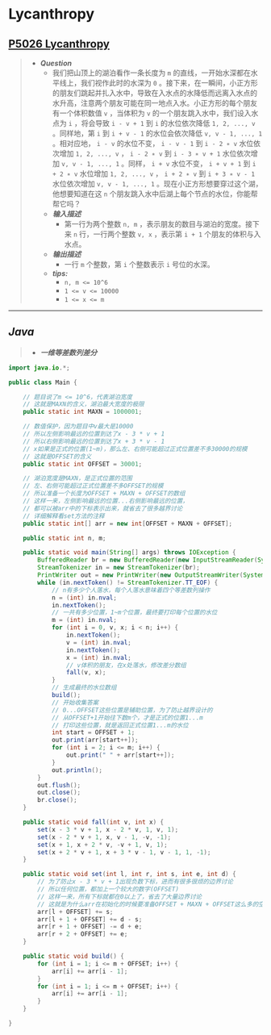 # Lycanthropy

## [P5026 Lycanthropy](https://www.luogu.com.cn/problem/P5026)

> - ***Question***
>   - 我们把山顶上的湖泊看作一条长度为 `m` 的直线，一开始水深都在水平线上，我们视作此时的水深为 `0` 。接下来，在一瞬间，小正方形的朋友们跳起并扎入水中，导致在入水点的水降低而远离入水点的水升高，注意两个朋友可能在同一地点入水。小正方形的每个朋友有一个体积数值 `v` ，当体积为 `v` 的一个朋友跳入水中，我们设入水点为 `i` ，将会导致 `i - v + 1` 到 `i` 的水位依次降低 `1, 2, ..., v` 。同样地，第 `i` 到 `i + v - 1` 的水位会依次降低 `v, v - 1, ..., 1` 。相对应地， `i - v` 的水位不变， `i - v - 1` 到 `i - 2 ∗ v` 水位依次增加 `1, 2, ..., v` ， `i - 2 ∗ v` 到 `i - 3 ∗ v + 1` 水位依次增加 `v, v - 1, ..., 1` 。同样， `i + v` 水位不变， `i + v + 1` 到 `i + 2 ∗ v` 水位增加 `1, 2, ..., v` ， `i + 2 ∗ v` 到 `i + 3 ∗ v - 1` 水位依次增加 `v, v - 1, ..., 1` 。现在小正方形想要穿过这个湖，他想要知道在这 `n` 个朋友跳入水中后湖上每个节点的水位，你能帮帮它吗？
>   - ***输入描述***
>     - 第一行为两个整数 `n, m` ，表示朋友的数目与湖泊的宽度。接下来 `n` 行，一行两个整数 `v, x` ，表示第 `i + 1` 个朋友的体积与入水点。
>   - ***输出描述***
>     - 一行 `m` 个整数，第 `i` 个整数表示 `i` 号位的水深。
>   - ***tips:***
>     - `n, m <= 10^6`
>     - `1 <= v <= 10000`
>     - `1 <= x <= m`

---

## *Java*

> - ***一维等差数列差分***

```java
import java.io.*;

public class Main {

    // 题目说了m <= 10^6，代表湖泊宽度
    // 这就是MAXN的含义，湖泊最大宽度的极限
    public static int MAXN = 1000001;

    // 数值保护，因为题目中v最大是10000
    // 所以左侧影响最远的位置到达了x - 3 * v + 1
    // 所以右侧影响最远的位置到达了x + 3 * v - 1
    // x如果是正式的位置(1~m)，那么左、右侧可能超过正式位置差不多30000的规模
    // 这就是OFFSET的含义
    public static int OFFSET = 30001;

    // 湖泊宽度是MAXN，是正式位置的范围
    // 左、右侧可能超过正式位置差不多OFFSET的规模
    // 所以准备一个长度为OFFSET + MAXN + OFFSET的数组
    // 这样一来，左侧影响最远的位置...右侧影响最远的位置，
    // 都可以被arr中的下标表示出来，就省去了很多越界讨论
    // 详细解释看set方法的注释
    public static int[] arr = new int[OFFSET + MAXN + OFFSET];

    public static int n, m;

    public static void main(String[] args) throws IOException {
        BufferedReader br = new BufferedReader(new InputStreamReader(System.in));
        StreamTokenizer in = new StreamTokenizer(br);
        PrintWriter out = new PrintWriter(new OutputStreamWriter(System.out));
        while (in.nextToken() != StreamTokenizer.TT_EOF) {
            // n有多少个人落水，每个人落水意味着四个等差数列操作
            n = (int) in.nval;
            in.nextToken();
            // 一共有多少位置，1~m个位置，最终要打印每个位置的水位
            m = (int) in.nval;
            for (int i = 0, v, x; i < n; i++) {
                in.nextToken();
                v = (int) in.nval;
                in.nextToken();
                x = (int) in.nval;
                // v体积的朋友，在x处落水，修改差分数组
                fall(v, x);
            }
            // 生成最终的水位数组
            build();
            // 开始收集答案
            // 0...OFFSET这些位置是辅助位置，为了防止越界设计的
            // 从OFFSET+1开始往下数m个，才是正式的位置1...m
            // 打印这些位置，就是返回正式位置1...m的水位
            int start = OFFSET + 1;
            out.print(arr[start++]);
            for (int i = 2; i <= m; i++) {
                out.print(" " + arr[start++]);
            }
            out.println();
        }
        out.flush();
        out.close();
        br.close();
    }

    public static void fall(int v, int x) {
        set(x - 3 * v + 1, x - 2 * v, 1, v, 1);
        set(x - 2 * v + 1, x, v - 1, -v, -1);
        set(x + 1, x + 2 * v, -v + 1, v, 1);
        set(x + 2 * v + 1, x + 3 * v - 1, v - 1, 1, -1);
    }

    public static void set(int l, int r, int s, int e, int d) {
        // 为了防止x - 3 * v + 1出现负数下标，进而有很多很烦的边界讨论
        // 所以任何位置，都加上一个较大的数字(OFFSET)
        // 这样一来，所有下标就都在0以上了，省去了大量边界讨论
        // 这就是为什么arr在初始化的时候要准备OFFSET + MAXN + OFFSET这么多的空间
        arr[l + OFFSET] += s;
        arr[l + 1 + OFFSET] += d - s;
        arr[r + 1 + OFFSET] -= d + e;
        arr[r + 2 + OFFSET] += e;
    }

    public static void build() {
        for (int i = 1; i <= m + OFFSET; i++) {
            arr[i] += arr[i - 1];
        }
        for (int i = 1; i <= m + OFFSET; i++) {
            arr[i] += arr[i - 1];
        }
    }

}
```
